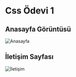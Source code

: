 # Css Ödevi 1

## Anasayfa Görüntüsü

![Anasayfa](/images/anasayfa.jpg "Anasayfa")

## İletişim Sayfası

![İletişim](/images/iletisim.jpg "İletişim")
